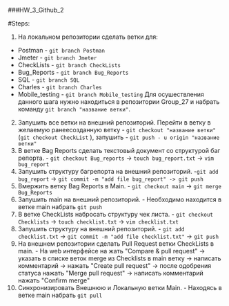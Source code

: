 ###HW_3_Github_2

#Steps:

1. На локальном репозитории сделать ветки для:
- Postman - `git branch Postman`
- Jmeter - `git branch Jmeter`
- CheckLists - `git branch CheckLists`
- Bug_Reports - `git branch Bug_Reports`
- SQL - `git branch SQL`
- Charles - `git branch Charles`
- Mobile_testing - `git branch Mobile_testing`
Для осушествления данного шага нужно находиться в репозитории Group_27 и набрать команду `git branch "название ветки"`.
2. Запушить все ветки на внешний репозиторий. 
Перейти в ветку в желаемую ранеесозданную ветку - `git checkout "название ветки"` (`git checkout CheckList` ), запушить - `git push - u origin "название ветки"`
3. В ветке Bag Reports сделать текстовый документ со структурой баг репорта. - `git checkout Bug_reports` -> `touch bug_report.txt` -> `vim bug_report`
4. Запушить структуру багрепорта на внешний репозиторий. -`git add bug_report` -> `git commit -m "add file bug_report" -> git push`
5. Вмержить ветку Bag Reports в Main. - `git checkout main` -> `git merge Bug_Reports`
6. Запушить main на внешний репозиторий. - Необходимо находится в ветке main набрать `git push`
7. В ветке CheckLists набросать структуру чек листа. - `git checkout Checklists` -> `touch checklist.txt` -> `vim checklist.txt`
8. Запушить структуру на внешний репозиторий. - `git add checklist.txt` -> `git commit -m "add file checklist.txt"` -> `git push`
9. На внешнем репозитории сделать Pull Request ветки CheckLists в main. - На web интерфейсе на жать "Compare & pull request" -> указать в списке веток merge из Checklists в main ветку -> написать комментарий -> нажать "Create pull request" -> после одобрения статуса нажать "Merge pull request" -> написать комментарий нажать "Confirm merge"
10. Синхронизировать Внешнюю и Локальную ветки Main. - Находясь в ветке main набрать `git pull`



